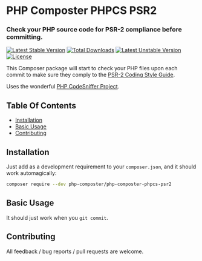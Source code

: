 # PHP Composter PHPCS PSR2

### Check your PHP source code for PSR-2 compliance before committing.

[![Latest Stable Version](https://poser.pugx.org/php-composter/php-composter-phpcs-psr2/v/stable)](https://packagist.org/packages/php-composter/php-composter-phpcs-psr2)
[![Total Downloads](https://poser.pugx.org/php-composter/php-composter-phpcs-psr2/downloads)](https://packagist.org/packages/php-composter/php-composter-phpcs-psr2)
[![Latest Unstable Version](https://poser.pugx.org/php-composter/php-composter-phpcs-psr2/v/unstable)](https://packagist.org/packages/php-composter/php-composter-phpcs-psr2)
[![License](https://poser.pugx.org/php-composter/php-composter-phpcs-psr2/license)](https://packagist.org/packages/php-composter/php-composter-phpcs-psr2)

This Composer package will start to check your PHP files upon each commit to make sure they comply to the [PSR-2 Coding Style Guide](https://github.com/php-fig/fig-standards/blob/master/accepted/PSR-2-coding-style-guide.md).

Uses the wonderful [PHP CodeSniffer Project](https://github.com/squizlabs/PHP_CodeSniffer).

## Table Of Contents

* [Installation](#installation)
* [Basic Usage](#basic-usage)
* [Contributing](#contributing)

## Installation

Just add as a development requirement to your `composer.json`, and it should work automagically:

```BASH
composer require --dev php-composter/php-composter-phpcs-psr2
```

## Basic Usage

It should just work when you `git commit`.

## Contributing

All feedback / bug reports / pull requests are welcome.
